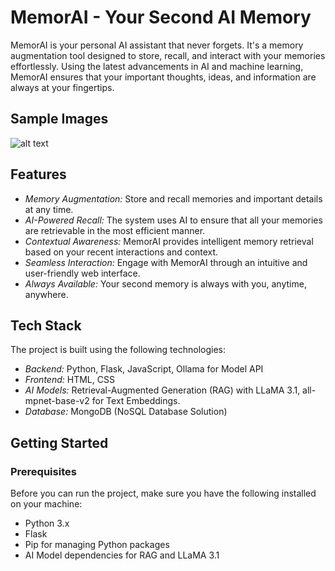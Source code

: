# MemorAI - Your Second AI Memory

MemorAI is your personal AI assistant that never forgets. It's a memory augmentation tool designed to store, recall, and interact with your memories effortlessly. Using the latest advancements in AI and machine learning, MemorAI ensures that your important thoughts, ideas, and information are always at your fingertips.

## Sample Images
![alt text]([https://github.com/AyushmanTomar/blob/[branch]/image.jpg?raw=true](https://github.com/AyushmanTomar/glitchinity-Devjam/blob/main/demo/homepage.png?raw=true))

## Features

- *Memory Augmentation:* Store and recall memories and important details at any time.
- *AI-Powered Recall:* The system uses AI to ensure that all your memories are retrievable in the most efficient manner.
- *Contextual Awareness:* MemorAI provides intelligent memory retrieval based on your recent interactions and context.
- *Seamless Interaction:* Engage with MemorAI through an intuitive and user-friendly web interface.
- *Always Available:* Your second memory is always with you, anytime, anywhere.

## Tech Stack

The project is built using the following technologies:

- *Backend:* Python, Flask, JavaScript, Ollama for Model API
- *Frontend:* HTML, CSS
- *AI Models:* Retrieval-Augmented Generation (RAG) with LLaMA 3.1, all-mpnet-base-v2 for Text Embeddings.
- *Database:* MongoDB (NoSQL Database Solution)

## Getting Started

### Prerequisites

Before you can run the project, make sure you have the following installed on your machine:

- Python 3.x
- Flask
- Pip for managing Python packages
- AI Model dependencies for RAG and LLaMA 3.1

